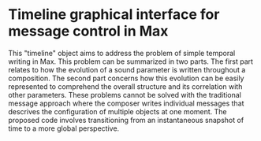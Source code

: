 # Timeline graphical interface for message control in Max

This "timeline" object aims to address the problem of simple temporal writing in Max. This problem can be summarized in two parts. The first part relates to how the evolution of a sound parameter is written throughout a composition. The second part concerns how this evolution can be easily represented to comprehend the overall structure and its correlation with other parameters. These problems cannot be solved with the traditional message approach where the composer writes individual messages that descrives the configuration of multiple objects at one moment. The proposed code involves transitioning from an instantaneous snapshot of time to a more global perspective.
